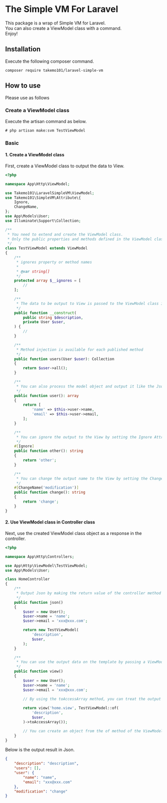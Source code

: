 # The Simple VM For Laravel
This package is a wrap of Simple VM for Laravel.  
You can also create a ViewModel class with a command.  
Enjoy!

## Installation
Execute the following composer command.
```
composer require takemo101/laravel-simple-vm
```

## How to use
Please use as follows

### Create a ViewModel class
Execute the artisan command as below.
```
# php artisan make:svm TestViewModel
```
### Basic
#### 1. Create a ViewModel class
First, create a ViewModel class to output the data to View.
```php
<?php

namespace App\Http\ViewModel;

use Takemo101\LaravelSimpleVM\ViewModel;
use Takemo101\SimpleVM\Attribute\{
    Ignore,
    ChangeName,
};
use App\Models\User;
use Illuminate\Support\Collection;

/**
 * You need to extend and create the ViewModel class.
 * Only the public properties and methods defined in the ViewModel class will be the output target values.
 */
class TestViewModel extends ViewModel
{
    /**
     * ignores property or method names
     *
     * @var string[]
     */
    protected array $__ignores = [
        //
    ];

    /**
     * The data to be output to View is passed to the ViewModel class in the constructor.
     */
    public function __construct(
        public string $description,
        private User $user,
    ) {
        //
    }

    /**
     * Method injection is available for each published method
     */
    public function users(User $user): Collection
    {
        return $user->all();
    }

    /**
     * You can also process the model object and output it like the JsonResponse class.
     */
    public function user(): array
    {
        return [
            'name' => $this->user->name,
            'email' => $this->user->email,
        ];
    }

    /**
     * You can ignore the output to the View by setting the Ignore Attribute class
     */
    #[Ignore]
    public function other(): string
    {
        return 'other';
    }

    /**
     * You can change the output name to the View by setting the ChangeName Attribute class.
     */
    #[ChangeName('modification')]
    public function change(): string
    {
        return 'change';
    }
}
```
#### 2. Use ViewModel class in Controller class
Next, use the created ViewModel class object as a response in the controller.
```php
<?php

namespace App\Http\Controllers;

use App\Http\ViewModel\TestViewModel;
use App\Models\User;

class HomeController
{
    /**
     * Output Json by making the return value of the controller method an object of ViewModel
     */
    public function json()
    {
        $user = new User();
        $user->name = 'name';
        $user->email = 'xxx@xxx.com';

        return new TestViewModel(
            'description',
            $user,
        );
    }

    /**
     * You can use the output data on the template by passing a ViewModel object as the template data
     */
    public function view()
    {
        $user = new User();
        $user->name = 'name';
        $user->email = 'xxx@xxx.com';

        // By using the toAccessArray method, you can treat the output data like an object on the template.
        
        return view('home.view', TestViewModel::of(
            'description',
            $user,
        )->toAccessArray());

        // You can create an object from the of method of the ViewModel class
    }
}
```
Below is the output result in Json.
```json
{
	"description": "description",
	"users": [],
	"user": {
		"name": "name",
		"email": "xxx@xxx.com"
	},
	"modification": "change"
}
```
